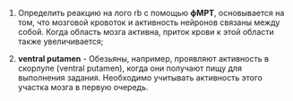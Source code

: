 1. Определить  реакцию на лого rb с помощью **фМРТ**, основывается на том, что мозговой кровоток и активность нейронов связаны между собой. Когда область мозга активна, приток крови к этой области также увеличивается;

2. **ventral putamen** - Обезьяны, например, проявляют активность в скорлупе (ventral putamen), когда они получают пищу для выполнения задания. Необходимо учитывать активность этого участка мозга в первую очередь.